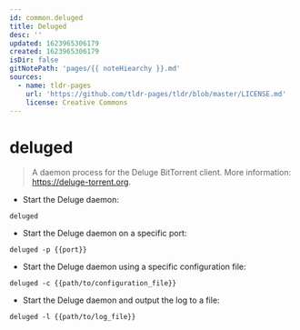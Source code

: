 ```yaml
---
id: common.deluged
title: Deluged
desc: ''
updated: 1623965306179
created: 1623965306179
isDir: false
gitNotePath: 'pages/{{ noteHiearchy }}.md'
sources:
  - name: tldr-pages
    url: 'https://github.com/tldr-pages/tldr/blob/master/LICENSE.md'
    license: Creative Commons
---
```

# deluged

> A daemon process for the Deluge BitTorrent client.
> More information: <https://deluge-torrent.org>.

- Start the Deluge daemon:

`deluged`

- Start the Deluge daemon on a specific port:

`deluged -p {{port}}`

- Start the Deluge daemon using a specific configuration file:

`deluged -c {{path/to/configuration_file}}`

- Start the Deluge daemon and output the log to a file:

`deluged -l {{path/to/log_file}}`

